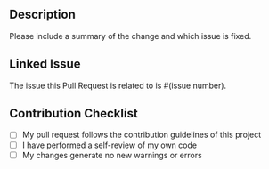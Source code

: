 ## Description

Please include a summary of the change and which issue is fixed.

## Linked Issue

The issue this Pull Request is related to is #(issue number).

## Contribution Checklist
- [ ] My pull request follows the contribution guidelines of this project
- [ ] I have performed a self-review of my own code
- [ ] My changes generate no new warnings or errors
